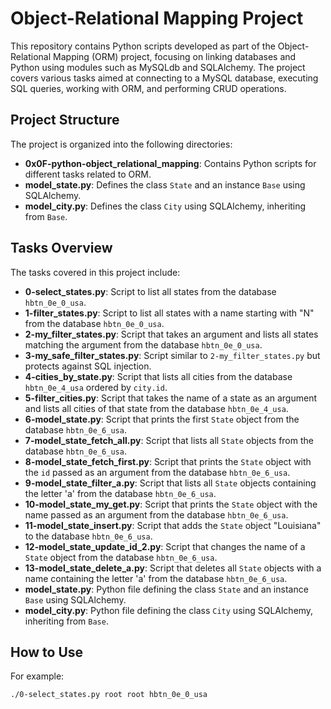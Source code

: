 # Object-Relational Mapping Project

This repository contains Python scripts developed as part of the Object-Relational Mapping (ORM) project, focusing on linking databases and Python using modules such as MySQLdb and SQLAlchemy. The project covers various tasks aimed at connecting to a MySQL database, executing SQL queries, working with ORM, and performing CRUD operations.

## Project Structure

The project is organized into the following directories:

- **0x0F-python-object_relational_mapping**: Contains Python scripts for different tasks related to ORM.
- **model_state.py**: Defines the class `State` and an instance `Base` using SQLAlchemy.
- **model_city.py**: Defines the class `City` using SQLAlchemy, inheriting from `Base`.

## Tasks Overview

The tasks covered in this project include:

- **0-select_states.py**: Script to list all states from the database `hbtn_0e_0_usa`.
- **1-filter_states.py**: Script to list all states with a name starting with "N" from the database `hbtn_0e_0_usa`.
- **2-my_filter_states.py**: Script that takes an argument and lists all states matching the argument from the database `hbtn_0e_0_usa`.
- **3-my_safe_filter_states.py**: Script similar to `2-my_filter_states.py` but protects against SQL injection.
- **4-cities_by_state.py**: Script that lists all cities from the database `hbtn_0e_4_usa` ordered by `city.id`.
- **5-filter_cities.py**: Script that takes the name of a state as an argument and lists all cities of that state from the database `hbtn_0e_4_usa`.
- **6-model_state.py**: Script that prints the first `State` object from the database `hbtn_0e_6_usa`.
- **7-model_state_fetch_all.py**: Script that lists all `State` objects from the database `hbtn_0e_6_usa`.
- **8-model_state_fetch_first.py**: Script that prints the `State` object with the `id` passed as an argument from the database `hbtn_0e_6_usa`.
- **9-model_state_filter_a.py**: Script that lists all `State` objects containing the letter 'a' from the database `hbtn_0e_6_usa`.
- **10-model_state_my_get.py**: Script that prints the `State` object with the name passed as an argument from the database `hbtn_0e_6_usa`.
- **11-model_state_insert.py**: Script that adds the `State` object "Louisiana" to the database `hbtn_0e_6_usa`.
- **12-model_state_update_id_2.py**: Script that changes the name of a `State` object from the database `hbtn_0e_6_usa`.
- **13-model_state_delete_a.py**: Script that deletes all `State` objects with a name containing the letter 'a' from the database `hbtn_0e_6_usa`.
- **model_state.py**: Python file defining the class `State` and an instance `Base` using SQLAlchemy.
- **model_city.py**: Python file defining the class `City` using SQLAlchemy, inheriting from `Base`.

## How to Use
For example:

```bash
./0-select_states.py root root hbtn_0e_0_usa
